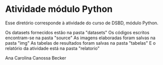 # Atividade módulo Python 

Esse diretório corresponde à atividade do curso de DSBD, módulo Python.

Os datasets fornecidos estão na pasta "datasets"
Os códigos escritos encontram-se na pasta "source"
As imagens elaboradas foram salvas na pasta "img"
As tabelas de resultados foram salvas na pasta "tabelas"
E o relatório da atividade está na pasta "relatorio"




Ana Carolina Canossa Becker